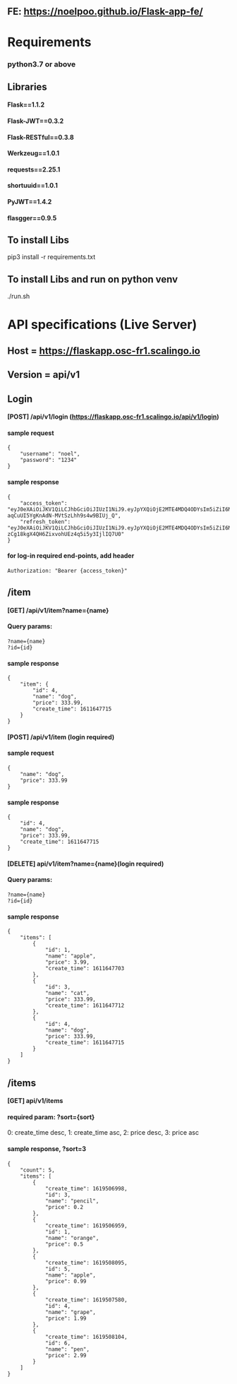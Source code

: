 ## FE: https://noelpoo.github.io/Flask-app-fe/

# Requirements
### python3.7 or above

## Libraries
#### Flask==1.1.2
#### Flask-JWT==0.3.2
#### Flask-RESTful==0.3.8
#### Werkzeug==1.0.1
#### requests==2.25.1
#### shortuuid==1.0.1
#### PyJWT==1.4.2
#### flasgger==0.9.5

## To install Libs
pip3 install -r requirements.txt

## To install Libs and run on python venv
./run.sh



# API specifications (Live Server)
## Host = https://flaskapp.osc-fr1.scalingo.io
## Version = api/v1
##
## Login
#### [POST] /api/v1/login (https://flaskapp.osc-fr1.scalingo.io/api/v1/login)
#### sample request 
    {
        "username": "noel",
        "password": "1234"
    }
#### sample response
    {
        "access_token": "eyJ0eXAiOiJKV1QiLCJhbGciOiJIUzI1NiJ9.eyJpYXQiOjE2MTE4MDQ4ODYsIm5iZiI6MTYxMTgwNDg4NiwianRpIjoiOGJkZDk0MDItYmFlZi00YTQ0LThmNWYtYTBhNTBiMTJlMTJkIiwiaWRlbnRpdHkiOjIsImZyZXNoIjp0cnVlLCJ0eXBlIjoiYWNjZXNzIn0.w8GMwm0e-aqCuUI5YgKnAdN-MVtSzLhh9s4w9BIUj_Q",
        "refresh_token": "eyJ0eXAiOiJKV1QiLCJhbGciOiJIUzI1NiJ9.eyJpYXQiOjE2MTE4MDQ4ODYsIm5iZiI6MTYxMTgwNDg4NiwianRpIjoiOTI4ZmFiZDAtMGJhMS00NDE1LTkyZjEtNGYyY2Q5OTQ1MWI1IiwiZXhwIjoxNjE0Mzk2ODg2LCJpZGVudGl0eSI6MiwidHlwZSI6InJlZnJlc2gifQ.kW9s7l-zCg18kgX4QH6ZixvohUEz4q5i5y3IjlIQ7U0"
    }
#### for log-in required end-points, add header
    Authorization: "Bearer {access_token}"
##
## /item
#### [GET] /api/v1/item?name={name} 
#### Query params: 
    ?name={name}
    ?id={id}
#### sample response 
    {
        "item": {
            "id": 4,
            "name": "dog",
            "price": 333.99,
            "create_time": 1611647715
        }
    }

#### [POST] /api/v1/item  (login required)
#### sample request 
    {
        "name": "dog",
        "price": 333.99
    }
#### sample response 
    {
        "id": 4,
        "name": "dog",
        "price": 333.99,
        "create_time": 1611647715
    }

#### [DELETE] api/v1/item?name={name}(login required)
#### Query params:
    ?name={name}
    ?id={id}
#### sample response
    {
        "items": [
            {
                "id": 1,
                "name": "apple",
                "price": 3.99,
                "create_time": 1611647703
            },
            {
                "id": 3,
                "name": "cat",
                "price": 333.99,
                "create_time": 1611647712
            },
            {
                "id": 4,
                "name": "dog",
                "price": 333.99,
                "create_time": 1611647715
            }
        ]
    }

##
## /items
#### [GET] api/v1/items
#### required param: ?sort={sort}
0: create_time desc, 1: create_time asc, 2: price desc, 3: price asc
#### sample response, ?sort=3
    {
        "count": 5,
        "items": [
            {
                "create_time": 1619506998,
                "id": 3,
                "name": "pencil",
                "price": 0.2
            },
            {
                "create_time": 1619506959,
                "id": 1,
                "name": "orange",
                "price": 0.5
            },
            {
                "create_time": 1619508095,
                "id": 5,
                "name": "apple",
                "price": 0.99
            },
            {
                "create_time": 1619507580,
                "id": 4,
                "name": "grape",
                "price": 1.99
            },
            {
                "create_time": 1619508104,
                "id": 6,
                "name": "pen",
                "price": 2.99
            }
        ]
    }
